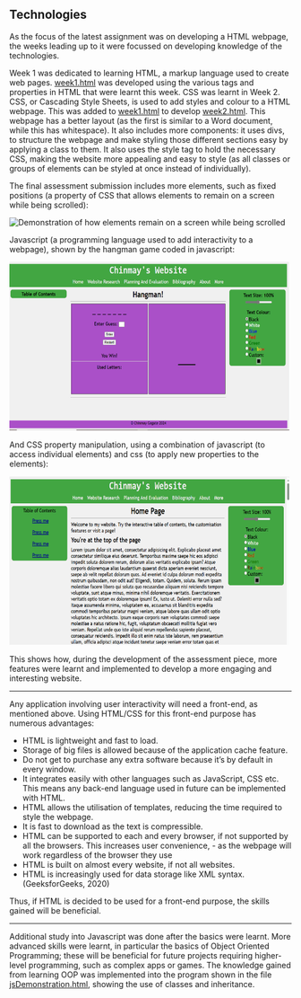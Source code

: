 Technologies
---
As the focus of the latest assignment was on developing a HTML webpage, the weeks leading up to it were focussed on developing knowledge of the technologies. 

Week 1 was dedicated to learning HTML, a markup language used to create web pages. [week1.html](week.html) was developed using the various tags and properties in HTML that were learnt this week.
CSS was learnt in Week 2. CSS, or Cascading Style Sheets, is used to add styles and colour to a HTML webpage. This was added to [week1.html](week1.html) to develop [week2.html](week2.html). This webpage has a better layout (as the first is similar to a Word document, while this has whitespace). It also includes more components: it uses divs, to structure the webpage and make styling those different sections easy by applying a class to them. It also uses the style tag to hold the necessary CSS, making the website more appealing and easy to style (as all classes or groups of elements can be styled at once instead of individually). 

The final assessment submission includes more elements, such as fixed positions (a property of CSS that allows elements to remain on a screen while being scrolled):

<img src="Resources/fixedPositions.gif" width="500" height="300" alt="Demonstration of how elements remain on a screen while being scrolled">

Javascript (a programming language used to add interactivity to a webpage), shown by the hangman game coded in javascript:

<img src="Resources/hangmanDemo.gif" width="500" height="300" alt="Demonstration of the hangman game">

And CSS property manipulation, using a combination of javascript (to access individual elements) and css (to apply new properties to the elements):

<img src="Resources/textCustomize.gif" width="500" height="300" alt="Demonstration of the text and colour changing properties of the final assessment piece">

This shows how, during the development of the assessment piece, more features were learnt and implemented to develop a more engaging and interesting website. 
___
Any application involving user interactivity will need a front-end, as mentioned above. Using HTML/CSS for this front-end purpose has numerous advantages: 
 - HTML is lightweight and fast to load. 
 - Storage of big files is allowed because of the application cache feature.
 - Do not get to purchase any extra software because it’s by default in every window.
 - It integrates easily with other languages such as JavaScript, CSS etc. This means any back-end language used in future can be implemented with HTML. 
 - HTML allows the utilisation of templates, reducing the time required to style the webpage.
 - It is fast to download as the text is compressible.
 - HTML can be supported to each and every browser, if not supported by all the browsers. This increases user convenience,  - as the webpage will work regardless of the browser they use
 - HTML is built on almost every website, if not all websites.
 - HTML is increasingly used for data storage like XML syntax.
 (GeeksforGeeks, 2020)

Thus, if HTML is decided to be used for a front-end purpose, the skills gained will be beneficial. 
___
Additional study into Javascript was done after the basics were learnt. More advanced skills were learnt, in particular the basics of Object Oriented Programming; these will be beneficial for future projects requiring higher-level programming, such as complex apps or games. The knowledge gained from learning OOP was implemented into the program shown in the file [jsDemonstration.html](jsDemonstration.html), showing the use of classes and inheritance. 
